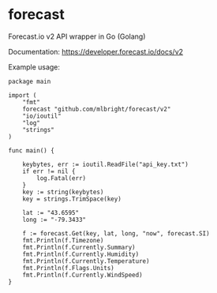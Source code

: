 forecast
========

Forecast.io v2 API wrapper in Go (Golang)

Documentation: https://developer.forecast.io/docs/v2

Example usage:

```
package main

import (
    "fmt"
    forecast "github.com/mlbright/forecast/v2"
    "io/ioutil"
    "log"
    "strings"
)

func main() {

    keybytes, err := ioutil.ReadFile("api_key.txt")
    if err != nil {
        log.Fatal(err)
    }
    key := string(keybytes)
    key = strings.TrimSpace(key)

    lat := "43.6595"
    long := "-79.3433"

    f := forecast.Get(key, lat, long, "now", forecast.SI)
    fmt.Println(f.Timezone)
    fmt.Println(f.Currently.Summary)
    fmt.Println(f.Currently.Humidity)
    fmt.Println(f.Currently.Temperature)
    fmt.Println(f.Flags.Units)
    fmt.Println(f.Currently.WindSpeed)
}
```
